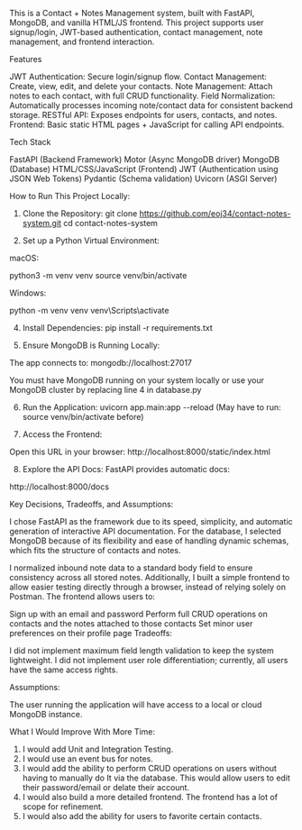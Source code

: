 This is a Contact + Notes Management system, built with FastAPI, MongoDB, and vanilla HTML/JS frontend.
This project supports user signup/login, JWT-based authentication, contact management, note management, and frontend interaction.

Features

JWT Authentication: Secure login/signup flow.
Contact Management: Create, view, edit, and delete your contacts.
Note Management: Attach notes to each contact, with full CRUD functionality.
Field Normalization: Automatically processes incoming note/contact data for consistent backend storage.
RESTful API: Exposes endpoints for users, contacts, and notes.
Frontend: Basic static HTML pages + JavaScript for calling API endpoints.

Tech Stack

FastAPI (Backend Framework)
Motor (Async MongoDB driver)
MongoDB (Database)
HTML/CSS/JavaScript (Frontend)
JWT (Authentication using JSON Web Tokens)
Pydantic (Schema validation)
Uvicorn (ASGI Server)

How to Run This Project Locally: 

1. Clone the Repository:
git clone https://github.com/eoj34/contact-notes-system.git
cd contact-notes-system

3. Set up a Python Virtual Environment:
   
macOS:

python3 -m venv venv
source venv/bin/activate

Windows:

python -m venv venv
venv\Scripts\activate

4. Install Dependencies: 
pip install -r requirements.txt

5. Ensure MongoDB is Running Locally:
   
The app connects to:
mongodb://localhost:27017

You must have MongoDB running on your system locally or use your MongoDB cluster by replacing line 4 in database.py

6. Run the Application:
uvicorn app.main:app --reload
(May have to run: source venv/bin/activate before)

7. Access the Frontend:
   
Open this URL in your browser:
http://localhost:8000/static/index.html

8. Explore the API Docs:
FastAPI provides automatic docs:

http://localhost:8000/docs

Key Decisions, Tradeoffs, and Assumptions:

I chose FastAPI as the framework due to its speed, simplicity, and automatic generation of interactive API documentation.
For the database, I selected MongoDB because of its flexibility and ease of handling dynamic schemas, which fits the structure of contacts and notes.

I normalized inbound note data to a standard body field to ensure consistency across all stored notes.
Additionally, I built a simple frontend to allow easier testing directly through a browser, instead of relying solely on Postman.
The frontend allows users to:

Sign up with an email and password
Perform full CRUD operations on contacts and the notes attached to those contacts
Set minor user preferences on their profile page
Tradeoffs:

I did not implement maximum field length validation to keep the system lightweight.
I did not implement user role differentiation; currently, all users have the same access rights.

Assumptions:

The user running the application will have access to a local or cloud MongoDB instance.

What I Would Improve With More Time:

1. I would add Unit and Integration Testing.
2. I would use an event bus for notes.
3. I would add the ability to perform CRUD operations on users without having to manually do It via the database. This would allow users to edit their password/email or delate their account. 
4. I would also build a more detailed frontend. The frontend has a lot of scope for refinement. 
5. I would also add the ability for users to favorite certain contacts. 

